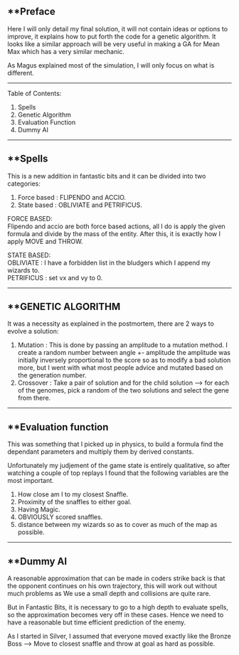 **Preface  
----------------------------------------   
  
Here I will only detail my final solution, it will not contain ideas or options to improve, it explains how to put forth the code for a genetic algorithm. It looks like a similar approach will be very useful in making a GA for Mean Max which has a very similar mechanic.  
  
As Magus explained most of the simulation, I will only focus on what is different. 
  
----------------------------------------   
  
Table of Contents:  
1) Spells 
2) Genetic Algorithm  
3) Evaluation Function  
4) Dummy AI
  
----------------------------------------   

**Spells  
----------------------------------------    
  
This is a new addition in fantastic bits and it can be divided into two categories:  
1) Force based : FLIPENDO and ACCIO.  
2) State based : OBLIVIATE and PETRIFICUS.  
  
FORCE BASED:  
Flipendo and accio are both force based actions, all I do is apply the given formula and divide by the mass of the entity. After this, it is exactly how I apply MOVE and THROW.  
  
STATE BASED:  
OBLIVIATE : I have a forbidden list in the bludgers which I append my wizards to.  
PETRIFICUS : set vx and vy to 0.  
  
----------------------------------------   
  
**GENETIC ALGORITHM  
----------------------------------------   
  
It was a necessity as explained in the postmortem, there are 2 ways to evolve a solution:  
1) Mutation : This is done by passing an amplitude to a mutation method. I create a random number between angle +- amplitude 
the amplitude was initially inversely proportional to the score so as to modify a bad solution more, but I went with what most people advice and mutated based on the generation number.  
2) Crossover : Take a pair of solution and for the child solution --> for each of the genomes, pick a random of the two solutions and select the gene from there.  
  
----------------------------------------   
  
**Evaluation function  
----------------------------------------   
  
This was something that I picked up in physics, to build a formula find the dependant parameters and multiply them by derived constants.  
  
Unfortunately my judjement of the game state is entirely qualitative, so after watching a couple of top replays I found that the following variables are the most important.  
1) How close am I to my closest Snaffle.  
2) Proximity of the snaffles to either goal.  
3) Having Magic.  
4) OBVIOUSLY scored snaffles.  
5) distance between my wizards so as to cover as much of the map as possible.  
  
----------------------------------------   
  
**Dummy AI  
----------------------------------------   
  
A reasonable approximation that can be made in coders strike back is that the opponent continues on his own trajectory, this will work out without much problems as We use a small depth and collisions are quite rare.  
  
But in Fantastic Bits, it is necessary to go to a high depth to evaluate spells, so the approximation becomes very off in these cases. Hence we need to have a reasonable but time efficient prediction of the enemy.  
  
As I started in Silver, I assumed that everyone moved exactly like the Bronze Boss --> Move to closest snaffle and throw at goal as hard as possible.  














